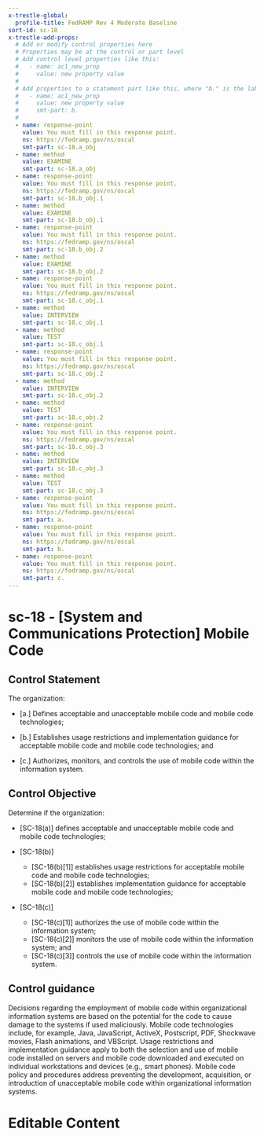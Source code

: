 ```yaml
---
x-trestle-global:
  profile-title: FedRAMP Rev 4 Moderate Baseline
sort-id: sc-18
x-trestle-add-props:
  # Add or modify control properties here
  # Properties may be at the control or part level
  # Add control level properties like this:
  #   - name: ac1_new_prop
  #     value: new property value
  #
  # Add properties to a statement part like this, where "b." is the label of the target statement part
  #   - name: ac1_new_prop
  #     value: new property value
  #     smt-part: b.
  #
  - name: response-point
    value: You must fill in this response point.
    ns: https://fedramp.gov/ns/oscal
    smt-part: sc-18.a_obj
  - name: method
    value: EXAMINE
    smt-part: sc-18.a_obj
  - name: response-point
    value: You must fill in this response point.
    ns: https://fedramp.gov/ns/oscal
    smt-part: sc-18.b_obj.1
  - name: method
    value: EXAMINE
    smt-part: sc-18.b_obj.1
  - name: response-point
    value: You must fill in this response point.
    ns: https://fedramp.gov/ns/oscal
    smt-part: sc-18.b_obj.2
  - name: method
    value: EXAMINE
    smt-part: sc-18.b_obj.2
  - name: response-point
    value: You must fill in this response point.
    ns: https://fedramp.gov/ns/oscal
    smt-part: sc-18.c_obj.1
  - name: method
    value: INTERVIEW
    smt-part: sc-18.c_obj.1
  - name: method
    value: TEST
    smt-part: sc-18.c_obj.1
  - name: response-point
    value: You must fill in this response point.
    ns: https://fedramp.gov/ns/oscal
    smt-part: sc-18.c_obj.2
  - name: method
    value: INTERVIEW
    smt-part: sc-18.c_obj.2
  - name: method
    value: TEST
    smt-part: sc-18.c_obj.2
  - name: response-point
    value: You must fill in this response point.
    ns: https://fedramp.gov/ns/oscal
    smt-part: sc-18.c_obj.3
  - name: method
    value: INTERVIEW
    smt-part: sc-18.c_obj.3
  - name: method
    value: TEST
    smt-part: sc-18.c_obj.3
  - name: response-point
    value: You must fill in this response point.
    ns: https://fedramp.gov/ns/oscal
    smt-part: a.
  - name: response-point
    value: You must fill in this response point.
    ns: https://fedramp.gov/ns/oscal
    smt-part: b.
  - name: response-point
    value: You must fill in this response point.
    ns: https://fedramp.gov/ns/oscal
    smt-part: c.
---
```


# sc-18 - \[System and Communications Protection\] Mobile Code

## Control Statement

The organization:

- \[a.\] Defines acceptable and unacceptable mobile code and mobile code technologies;

- \[b.\] Establishes usage restrictions and implementation guidance for acceptable mobile code and mobile code technologies; and

- \[c.\] Authorizes, monitors, and controls the use of mobile code within the information system.

## Control Objective

Determine if the organization:

- \[SC-18(a)\] defines acceptable and unacceptable mobile code and mobile code technologies;

- \[SC-18(b)\]

  - \[SC-18(b)[1]\] establishes usage restrictions for acceptable mobile code and mobile code technologies;
  - \[SC-18(b)[2]\] establishes implementation guidance for acceptable mobile code and mobile code technologies;

- \[SC-18(c)\]

  - \[SC-18(c)[1]\] authorizes the use of mobile code within the information system;
  - \[SC-18(c)[2]\] monitors the use of mobile code within the information system; and
  - \[SC-18(c)[3]\] controls the use of mobile code within the information system.

## Control guidance

Decisions regarding the employment of mobile code within organizational information systems are based on the potential for the code to cause damage to the systems if used maliciously. Mobile code technologies include, for example, Java, JavaScript, ActiveX, Postscript, PDF, Shockwave movies, Flash animations, and VBScript. Usage restrictions and implementation guidance apply to both the selection and use of mobile code installed on servers and mobile code downloaded and executed on individual workstations and devices (e.g., smart phones). Mobile code policy and procedures address preventing the development, acquisition, or introduction of unacceptable mobile code within organizational information systems.

# Editable Content

<!-- Make additions and edits below -->
<!-- The above represents the contents of the control as received by the profile, prior to additions. -->
<!-- If the profile makes additions to the control, they will appear below. -->
<!-- The above markdown may not be edited but you may edit the content below, and/or introduce new additions to be made by the profile. -->
<!-- If there is a yaml header at the top, parameter values may be edited. Use --set-parameters to incorporate the changes during assembly. -->
<!-- The content here will then replace what is in the profile for this control, after running profile-assemble. -->
<!-- The added parts in the profile for this control are below.  You may edit them and/or add new ones. -->
<!-- Each addition must have a heading either of the form ## Control my_addition_name -->
<!-- or ## Part a. (where the a. refers to one of the control statement labels.) -->
<!-- "## Control" parts are new parts added after the statement part. -->
<!-- "## Part" parts are new parts added into the top-level statement part with that label. -->
<!-- Subparts may be added with nested hash levels of the form ### My Subpart Name -->
<!-- underneath the parent ## Control or ## Part being added -->
<!-- See https://ibm.github.io/compliance-trestle/tutorials/ssp_profile_catalog_authoring/ssp_profile_catalog_authoring for guidance. -->

